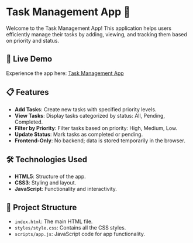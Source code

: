 # Task Management App 📝

Welcome to the Task Management App! This application helps users efficiently manage their tasks by adding, viewing, and tracking them based on priority and status.

## 🚀 Live Demo

Experience the app here: [Task Management App](https://anusha-yanaganti.github.io/Task-Management-App/)

## 📋 Features

- **Add Tasks**: Create new tasks with specified priority levels.
- **View Tasks**: Display tasks categorized by status: All, Pending, Completed.
- **Filter by Priority**: Filter tasks based on priority: High, Medium, Low.
- **Update Status**: Mark tasks as completed or pending.
- **Frontend-Only**: No backend; data is stored temporarily in the browser.

## 🛠️ Technologies Used

- **HTML5**: Structure of the app.
- **CSS3**: Styling and layout.
- **JavaScript**: Functionality and interactivity.

## 📂 Project Structure

- `index.html`: The main HTML file.
- `styles/style.css`: Contains all the CSS styles.
- `scripts/app.js`: JavaScript code for app functionality.
